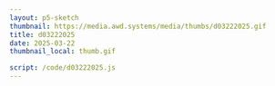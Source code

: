 ```yaml
---
layout: p5-sketch
thumbnail: https://media.awd.systems/media/thumbs/d03222025.gif
title: d03222025
date: 2025-03-22
thumbnail_local: thumb.gif

script: /code/d03222025.js
---
```

